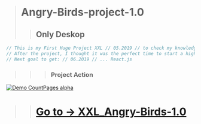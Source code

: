 > # Angry-Birds-project-1.0
>> ## Only Deskop
```js
// This is my First Huge Project XXL // 05.2019 // to check my knowledge in only >> JavaScript + HTML5 + CSS3 <<
// After the project, I thought it was the perfect time to start a higher level front-end development. 
// Next goal to get: // 06.2019 // ... React.js  
```
>>> ### Project Action
[![Demo CountPages alpha](https://github.com/LukaszKolodziejski/XXL_Angry-Birds-1.0/blob/angryBirds-edits_1.0.1/video/videoGIF.gif)](https://lukaszkolodziejski.github.io/XXL_Angry-Birds-1.0/)

>> # [Go to -> XXL_Angry-Birds-1.0](https://lukaszkolodziejski.github.io/XXL_Angry-Birds-1.0/)

